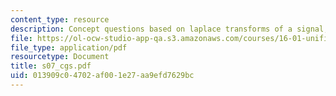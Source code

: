 ```yaml
---
content_type: resource
description: Concept questions based on laplace transforms of a signal, exponential.
file: https://ol-ocw-studio-app-qa.s3.amazonaws.com/courses/16-01-unified-engineering-i-ii-iii-iv-fall-2005-spring-2006/013909c04702af001e27aa9efd7629bc_s07_cgs.pdf
file_type: application/pdf
resourcetype: Document
title: s07_cgs.pdf
uid: 013909c0-4702-af00-1e27-aa9efd7629bc
---
```

